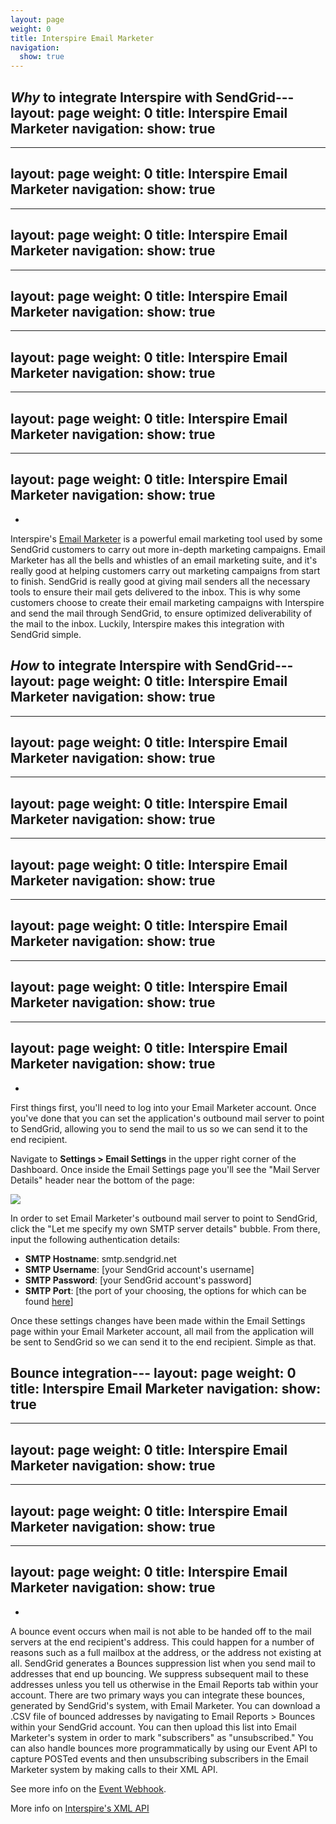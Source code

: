 ```yaml
---
layout: page
weight: 0
title: Interspire Email Marketer
navigation:
  show: true
---
```


*Why* to integrate Interspire with SendGrid---
layout: page
weight: 0
title: Interspire Email Marketer
navigation:
  show: true
---
---
layout: page
weight: 0
title: Interspire Email Marketer
navigation:
  show: true
---
---
layout: page
weight: 0
title: Interspire Email Marketer
navigation:
  show: true
---
---
layout: page
weight: 0
title: Interspire Email Marketer
navigation:
  show: true
---
---
layout: page
weight: 0
title: Interspire Email Marketer
navigation:
  show: true
---
---
layout: page
weight: 0
title: Interspire Email Marketer
navigation:
  show: true
---
---
layout: page
weight: 0
title: Interspire Email Marketer
navigation:
  show: true
---
-

Interspire's [Email Marketer](http://www.interspire.com/emailmarketer/) is a powerful email marketing tool used by some SendGrid customers to carry out more in-depth marketing campaigns. Email Marketer has all the bells and whistles of an email marketing suite, and it's really good at helping customers carry out marketing campaigns from start to finish. SendGrid is really good at giving mail senders all the necessary tools to ensure their mail gets delivered to the inbox. This is why some customers choose to create their email marketing campaigns with Interspire and send the mail through SendGrid, to ensure optimized deliverability of the mail to the inbox. Luckily, Interspire makes this integration with SendGrid simple.

*How* to integrate Interspire with SendGrid---
layout: page
weight: 0
title: Interspire Email Marketer
navigation:
  show: true
---
---
layout: page
weight: 0
title: Interspire Email Marketer
navigation:
  show: true
---
---
layout: page
weight: 0
title: Interspire Email Marketer
navigation:
  show: true
---
---
layout: page
weight: 0
title: Interspire Email Marketer
navigation:
  show: true
---
---
layout: page
weight: 0
title: Interspire Email Marketer
navigation:
  show: true
---
---
layout: page
weight: 0
title: Interspire Email Marketer
navigation:
  show: true
---
---
layout: page
weight: 0
title: Interspire Email Marketer
navigation:
  show: true
---
-

First things first, you'll need to log into your Email Marketer account. Once you've done that you can set the application's outbound mail server to point to SendGrid, allowing you to send the mail to us so we can send it to the end recipient.

Navigate to **Settings \> Email Settings** in the upper right corner of the Dashboard. Once inside the Email Settings page you'll see the "Mail Server Details" header near the bottom of the page:

![]({{root_url}}/images/interspire.png)

In order to set Email Marketer's outbound mail server to point to SendGrid, click the "Let me specify my own SMTP server details" bubble. From there, input the following authentication details:

-   **SMTP Hostname**: smtp.sendgrid.net
-   **SMTP Username**: [your SendGrid account's username]
-   **SMTP Password**: [your SendGrid account's password]
-   **SMTP Port**: [the port of your choosing, the options for which can be found [here]({{%20root_url}}/Integrate/index.html)]

Once these settings changes have been made within the Email Settings page within your Email Marketer account, all mail from the application will be sent to SendGrid so we can send it to the end recipient. Simple as that.

Bounce integration</span>---
layout: page
weight: 0
title: Interspire Email Marketer
navigation:
  show: true
---
---
layout: page
weight: 0
title: Interspire Email Marketer
navigation:
  show: true
---
---
layout: page
weight: 0
title: Interspire Email Marketer
navigation:
  show: true
---
---
layout: page
weight: 0
title: Interspire Email Marketer
navigation:
  show: true
---
-

A bounce event occurs when mail is not able to be handed off to the mail servers at the end recipient's address. This could happen for a number of reasons such as a full mailbox at the address, or the address not existing at all. SendGrid generates a Bounces suppression list when you send mail to addresses that end up bouncing. We suppress subsequent mail to these addresses unless you tell us otherwise in the Email Reports tab within your account. There are two primary ways you can integrate these bounces, generated by SendGrid's system, with Email Marketer. You can download a .CSV file of bounced addresses by navigating to Email Reports \> Bounces within your SendGrid account. You can then upload this list into Email Marketer's system in order to mark "subscribers" as "unsubscribed." You can also handle bounces more programmatically by using our Event API to capture POSTed events and then unsubscribing subscribers in the Email Marketer system by making calls to their XML API.

See more info on the [Event Webhook]({{root_url}}/API_Reference/Webhooks/event.html).

More info on [Interspire's XML API](http://www.interspire.com/emailmarketer/pdf/XMLApiDocumentation.pdf)
